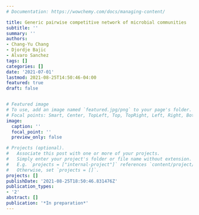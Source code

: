 ```yaml
---
# Documentation: https://wowchemy.com/docs/managing-content/

title: Generic pairwise competitive network of microbial communities
subtitle: ''
summary: ''
authors:
- Chang-Yu Chang
- Djordje Bajic
- Alvaro Sanchez
tags: []
categories: []
date: '2021-07-01'
lastmod: 2021-08-25T14:50:46-04:00
featured: true
draft: false


# Featured image
# To use, add an image named `featured.jpg/png` to your page's folder.
# Focal points: Smart, Center, TopLeft, Top, TopRight, Left, Right, BottomLeft, Bottom, BottomRight.
image:
  caption: ''
  focal_point: ''
  preview_only: false

# Projects (optional).
#   Associate this post with one or more of your projects.
#   Simply enter your project's folder or file name without extension.
#   E.g. `projects = ["internal-project"]` references `content/project/deep-learning/index.md`.
#   Otherwise, set `projects = []`.
projects: []
publishDate: '2021-08-25T18:50:46.831476Z'
publication_types:
- '2'
abstract: []
publication: '*In preparation*'
---
```

